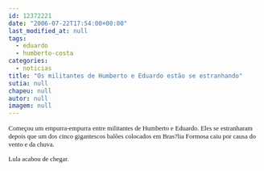 ```yaml
---
id: 12372221
date: "2006-07-22T17:54:00+00:00"
last_modified_at: null
tags:
  - eduardo
  - humberto-costa
categories:
  - noticias
title: "Os militantes de Humberto e Eduardo estão se estranhando"
sutia: null
chapeu: null
autor: null
imagem: null
---
```

<p><FONT size=2></p>
<p><P><FONT face=Verdana>Começou um empurra-empurra entre militantes de Humberto e Eduardo. Eles se estranharam depois que um dos cinco gigantescos balões colocados em Bras?lia Formosa caiu por causa do vento e da chuva.</FONT></P></p>
<p><P><FONT face=Verdana>Lula acabou de chegar.</FONT></P></FONT> </p>
